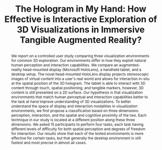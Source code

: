 ---
# this file is written in YAML http://docs.ansible.com/ansible/latest/YAMLSyntax.html
# all lines with a leading sharp are comments and will not be compiled
# longer blocks of text should start with a a leading > to escape all special characters

# URL handle for generated webpage
slug:       holo

#specifies layout to be used for page generation (do not modify)
layout:     publication

#publication title
title:      >
   The Hologram in My Hand: How Effective is Interactive Exploration of 3D Visualizations in Immersive Tangible Augmented Reality?

#include in selected publications on front page (optional, delete line if not applicable)
#display: selected

#list all publication authors in correct order
authors:
 - Benjamin Bach
 - Ronell Sicat
 - Johanna Beyer
 - Maxime Cordeil
 - Hanspeter Pfister
 
#insert publication venue (displayed on publication page)
venue:      >
   IEEE Transactions on Visualization and Computer Graphics, Vol.24, No.1 (Proceedings IEEE Information Visualization 2017), pp. 457-467
   
#insert short venue (displayed in box in publication list)
shortvenue: >
   IEEE Information Visualization 2017

#specify publication year
year:       2018

#insert abstract of publication
abstract:   >
   We report on a controlled user study comparing three visualization environments for common 3D exploration. Our environments differ in how they exploit natural human perception and interaction capabilities. We compare an augmented-reality head-mounted display (Microsoft HoloLens), a handheld tablet, and a desktop setup. The novel head-mounted HoloLens display projects stereoscopic images of virtual content into a user's real world and allows for interaction in-situ at the spatial position of the 3D hologram. The tablet is able to interact with 3D content through touch, spatial positioning, and tangible markers, however, 3D content is still presented on a 2D surface. Our hypothesis is that visualization environments that match human perceptual and interaction capabilities better to the task at hand improve understanding of 3D visualizations. To better understand the space of display and interaction modalities in visualization environments, we first propose a classification based on three dimensions: perception, interaction, and the spatial and cognitive proximity of the two. Each technique in our study is located at a different position along these three dimensions. We asked 15 participants to perform four tasks, each task having different levels of difficulty for both spatial perception and degrees of freedom for interaction. Our results show that each of the tested environments is more effective for certain tasks, but that generally the desktop environment is still fastest and most precise in almost all cases.
 
#link to hi-res teaser image of publication (please make sure the image is wide, e.g. aspect ratio between 4:2 and 4:1) 
teaser:     './publications/2018_bach_holo.png'

#link to smaller thumbnail image of publication (please make sure the aspect ratio is 3:2, suggested size is 150x100px)
thumbnail:  './publications/2018_bach_holo_thumbnail.jpg'

#link to publication video (optional): you can either upload the video to our website (insert local link) or host it on youtube or vimeo (in this case insert the youtube/vimeo link)
#video:      'https://www.youtube.com/watch?v=NalVXf7Snhw'

#link to talk video (optional): you can either upload the video to our website (insert local link) or host it on youtube or vimeo (in this case insert the youtube/vimeo link)
#talk:       'https://vimeo.com/237673207'

#link to publication pdf (optional)
pdf:        './publications/2018_bach_holo.pdf'


#insert citation. please format citation by inserting <br> at line breaks, &nbsp;&nbsp; will insert a tab character to prettify the citation
citation:   >
  @article{Bach2018holo,<br>
   &nbsp;&nbsp;title = {The Hologram in My Hand: How Effective is Interactive Exploration of 3D Visualizations in Immersive Tangible Augmented Reality?},<br>
   &nbsp;&nbsp;author = {Benjamin Bach and Ronell Sicat and Johanna Beyer and Maxime Cordeil and Hanspeter Pfister},<br>
   &nbsp;&nbsp;journal = {IEEE Transactions on Visualization and Computer Graphics (Proceedings IEEE Information Visualization 2017)},<br>
   &nbsp;&nbsp;year = {2018},<br>
   &nbsp;&nbsp;volume = {24},<br>
   &nbsp;&nbsp;number = {1},<br>
   &nbsp;&nbsp;pages = {457-467}<br>
  }
  
#insert links to additional material for the publication (optional)
#links need a title, a URL and a type (this defines the link icon) which can be one of the following values: code, archive, files, slides or text (this is the default icon)
links: 
# - title: Code
#   type:  github
#   url:   'https://github.com/ronellsicat/DxR'
# - title: ExampleSlides
#   type:  slides
#   url:   './publications/presentation.pptx' 
   
#don't forget the leading and trailing --- in a YAML file
---